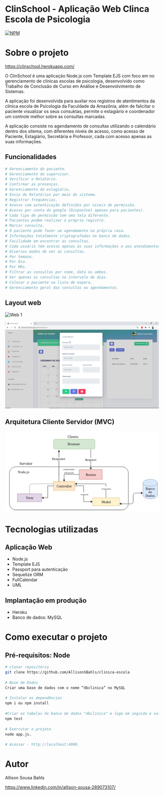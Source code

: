 # ClinSchool - Aplicação Web Clinca Escola de Psicologia
[![NPM](https://img.shields.io/npm/l/react)](https://github.com/AllisonSBahls/clinica-escola/blob/master/LICENSE) 

# Sobre o projeto

https://clinschool.herokuapp.com/

O ClinSchool é uma aplicação Node.js com Template EJS com foco em no gerenciamento de clínicas escolas de psicologia, desenvolvido como Trabalho de Conclusão de Curso em Análise e Desenvolvimento de Sistemas.

A aplicação foi desenvolvida para auxliar nos registros de atentimentos da clinica escola de Psicologia da Faculdade da Amazônia, além de falicitar o paciente visualizar os seus consuktas, permite o estagiário e coordenador um controle melhor sobre as consultas marcadas.

A aplicação consiste no agendamento de consultas utilizando o calendário dentro dos sitema, com diferentes niveis de acesso, como acesso de Paciente, Estagiário, Secretária e Professor, cada com acesso apenas as suas informações.



## Funcionalidades
```bash
# Gerenciamento do paciente.
# Gerenciamento do supervisor.
# Verificar o Relatório.
# Confirmar as presenças.
# Gerenciamento do estagiário.
# Envio de Relatórios por meio do sistema.
# Registrar frequências.
# Acesso com autenticação definidos por níveis de permissão.
# Acesso por conta do google (Disponível apenas para pacientes).
# Cada tipo de permissão tem uma tela diferente.
# Pacientes podem realizar o próprio registro.
# Marcar consulta.
# O paciente pode fazer um agendamento na própria casa.
# Informações totalmente criptografadas no banco de dados.
# Facilidade em encontrar as consultas.
# Cada usuário tem acesso apenas às suas informações e aos atendimentos .que tenha vínculo.
# Diversos modos de ver as consultas.
# Por Semana.
# Por Dia.
# Por Mês.
# Filtrar as consultas por nome, data ou ambos.
# Ver apenas as consultas no intervalo de dias.
# Colocar o paciente na lista de espera.
# Gerenciamento geral das consultas ou agendamentos.
```

## Layout web
![Web 1](https://github.com/AllisonSBahls/clinica-escola/blob/master/app/public/img/doc/Sem%20t%C3%ADtulo.png)

![Web 2](https://github.com/AllisonSBahls/clinica-escola/blob/master/app/public/img/doc/2.png)

## Arquitetura Cliente Servidor (MVC)
![Arquitetura Cliente Servidor (MVC)](https://github.com/AllisonSBahls/clinica-escola/blob/master/app/public/img/doc/Arquitetura.JPG)

# Tecnologias utilizadas
## Aplicação Web
- Node.js
- Template EJS
- Passport para autenticação
- Sequelize ORM
- FullCalendar
- UML

## Implantação em produção
- Heroku
- Banco de dados: MySQL

# Como executar o projeto
## Pré-requisitos: Node
```bash
# clonar repositório
git clone https://github.com/AllisonSBahls/clinica-escola

# Base de Dados 
Criar uma base de dados com o nome “dbclinica” no MySQL

# Instalar as dependências
npm i ou npm install

#Criar as tabelas do banco de dados "dbclinica" e logo em seguida e validação das funções
npm test 

# Exercutar o projeto
node app.js. 

# Acessar - http://localhost:4000.
```

# Autor
Allison Sousa Bahls 

https://www.linkedin.com/in/allison-sousa-289073107/


